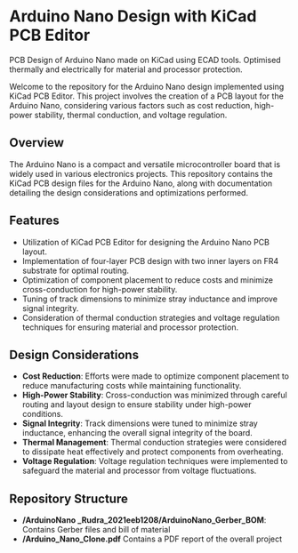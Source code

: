 

# Arduino Nano Design with KiCad PCB Editor

PCB Design of Arduino Nano made on KiCad using ECAD tools. Optimised thermally and electrically for material and processor protection.

Welcome to the repository for the Arduino Nano design implemented using KiCad PCB Editor. This project involves the creation of a PCB layout for the Arduino Nano, considering various factors such as cost reduction, high-power stability, thermal conduction, and voltage regulation.

## Overview

The Arduino Nano is a compact and versatile microcontroller board that is widely used in various electronics projects. This repository contains the KiCad PCB design files for the Arduino Nano, along with documentation detailing the design considerations and optimizations performed.

## Features

- Utilization of KiCad PCB Editor for designing the Arduino Nano PCB layout.
- Implementation of four-layer PCB design with two inner layers on FR4 substrate for optimal routing.
- Optimization of component placement to reduce costs and minimize cross-conduction for high-power stability.
- Tuning of track dimensions to minimize stray inductance and improve signal integrity.
- Consideration of thermal conduction strategies and voltage regulation techniques for ensuring material and processor protection.

## Design Considerations

- **Cost Reduction**: Efforts were made to optimize component placement to reduce manufacturing costs while maintaining functionality.
- **High-Power Stability**: Cross-conduction was minimized through careful routing and layout design to ensure stability under high-power conditions.
- **Signal Integrity**: Track dimensions were tuned to minimize stray inductance, enhancing the overall signal integrity of the board.
- **Thermal Management**: Thermal conduction strategies were considered to dissipate heat effectively and protect components from overheating.
- **Voltage Regulation**: Voltage regulation techniques were implemented to safeguard the material and processor from voltage fluctuations.

## Repository Structure

- **/ArduinoNano _Rudra_2021eeb1208/ArduinoNano_Gerber_BOM**: Contains Gerber files and bill of material
- **/Arduino_Nano_Clone.pdf** Contains a PDF report of the overall project


